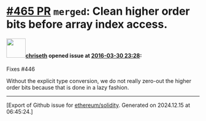# [\#465 PR](https://github.com/ethereum/solidity/pull/465) `merged`: Clean higher order bits before array index access.

#### <img src="https://avatars.githubusercontent.com/u/9073706?v=4" width="50">[chriseth](https://github.com/chriseth) opened issue at [2016-03-30 23:28](https://github.com/ethereum/solidity/pull/465):

Fixes #446 

Without the explicit type conversion, we do not really zero-out the higher order bits because that is done in a lazy fashion.





-------------------------------------------------------------------------------



[Export of Github issue for [ethereum/solidity](https://github.com/ethereum/solidity). Generated on 2024.12.15 at 06:45:24.]
